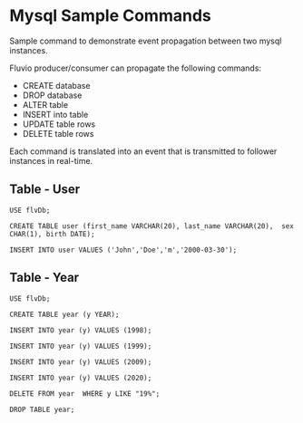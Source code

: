 # Mysql Sample Commands

Sample command to demonstrate event propagation between two mysql instances.

Fluvio producer/consumer can propagate the following commands:

* CREATE database
* DROP database
* ALTER table
* INSERT into table
* UPDATE table rows
* DELETE table rows

Each command is translated into an event that is transmitted to follower instances in real-time.

## Table - User

```mysql
USE flvDb;

CREATE TABLE user (first_name VARCHAR(20), last_name VARCHAR(20),  sex CHAR(1), birth DATE);

INSERT INTO user VALUES ('John','Doe','m','2000-03-30');
```


## Table - Year

```mysql
USE flvDb;

CREATE TABLE year (y YEAR);

INSERT INTO year (y) VALUES (1998);

INSERT INTO year (y) VALUES (1999);

INSERT INTO year (y) VALUES (2009);

INSERT INTO year (y) VALUES (2020);

DELETE FROM year  WHERE y LIKE "19%";

DROP TABLE year;
```